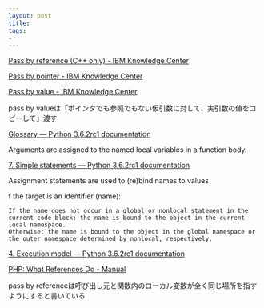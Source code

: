 ```yaml
---
layout: post
title: 
tags:
- 
---
```


[Pass by reference (C++ only) - IBM Knowledge Center](https://www.ibm.com/support/knowledgecenter/en/SSPSQF_9.0.0/com.ibm.xlcpp111.aix.doc/language_ref/cplr233.html)

[Pass by pointer - IBM Knowledge Center](https://www.ibm.com/support/knowledgecenter/en/SSPSQF_9.0.0/com.ibm.xlcpp111.aix.doc/language_ref/pass_by_pointer.html)

[Pass by value - IBM Knowledge Center](https://www.ibm.com/support/knowledgecenter/en/SSPSQF_9.0.0/com.ibm.xlcpp111.aix.doc/language_ref/pass_by_value.html)

pass by valueは「ポインタでも参照でもない仮引数に対して、実引数の値をコピーして」渡す

[Glossary — Python 3.6.2rc1 documentation](https://docs.python.org/3/glossary.html#term-argument)

Arguments are assigned to the named local variables in a function body.

[7. Simple statements — Python 3.6.2rc1 documentation](https://docs.python.org/3/reference/simple_stmts.html#assignment-statements)

Assignment statements are used to (re)bind names to values

f the target is an identifier (name):

    If the name does not occur in a global or nonlocal statement in the current code block: the name is bound to the object in the current local namespace.
    Otherwise: the name is bound to the object in the global namespace or the outer namespace determined by nonlocal, respectively.

[4. Execution model — Python 3.6.2rc1 documentation](https://docs.python.org/3/reference/executionmodel.html#naming-and-binding)

[PHP: What References Do - Manual](http://php.net/manual/en/language.references.whatdo.php)

pass by referenceは呼び出し元と関数内のローカル変数が全く同じ場所を指すようにすると書いている

